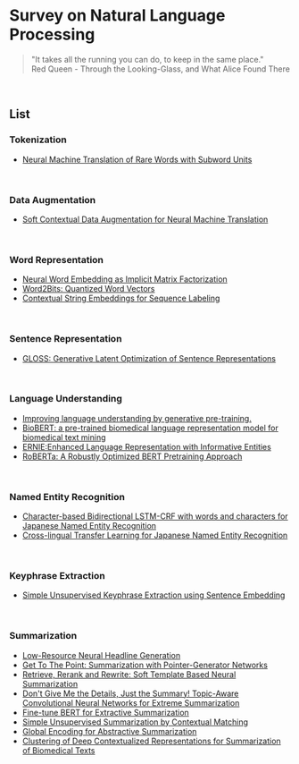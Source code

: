 # Survey on Natural Language Processing

> "It takes all the running you can do, to keep in the same place." <br>
> Red Queen - Through the Looking-Glass, and What Alice Found There
<br>

## List

### Tokenization

- [Neural Machine Translation of Rare Words with Subword Units](https://github.com/maru0kun/survey-nlp/blob/master/docs/wordpiece.md)
<br>


### Data Augmentation

- [Soft Contextual Data Augmentation for Neural Machine Translation](https://github.com/maru0kun/survey-nlp/blob/master/docs/Soft_Contextual_Data_Augmentation_for_Neural_Machine_Translation.md)
<br>


### Word Representation

- [Neural Word Embedding as Implicit Matrix Factorization](https://github.com/maru0kun/survey-nlp/blob/master/docs/SPPMI-SVD.md)
- [Word2Bits: Quantized Word Vectors](https://github.com/maru0kun/survey-nlp/blob/master/docs/word2bits.md)
- [Contextual String Embeddings for Sequence Labeling](https://github.com/maru0kun/survey-nlp/blob/master/docs/Contextual_String_Embeddings.md)
<br>


### Sentence Representation

- [GLOSS: Generative Latent Optimization of Sentence Representations](https://github.com/maru0kun/survey-nlp/blob/master/docs/GLOSS.md)
<br>


### Language Understanding

- [Improving language understanding by generative pre-training.](https://github.com/maru0kun/survey-nlp/blob/master/docs/GPT.md)
- [BioBERT: a pre-trained biomedical language representation model for biomedical text mining](https://github.com/maru0kun/survey-nlp/blob/master/docs/BioBERT.md)
- [ERNIE:Enhanced Language Representation with Informative Entities](https://github.com/maru0kun/survey-nlp/blob/master/docs/ERNIE.md)
- [RoBERTa: A Robustly Optimized BERT Pretraining Approach](https://github.com/maru0kun/survey-nlp/blob/master/docs/RoBERTa.md)
<br>

### Named Entity Recognition
- [Character-based Bidirectional LSTM-CRF with words and characters for Japanese Named Entity Recognition](https://github.com/maru0kun/survey-nlp/blob/master/docs/char-bilstm-crf.md)
- [Cross-lingual Transfer Learning for Japanese Named Entity Recognition](https://github.com/maru0kun/survey-nlp/blob/master/docs/Cross-lingual_Transfer_Learning_for_Japanese_Named_Entity_Recognition.md)
<br>


### Keyphrase Extraction

- [Simple Unsupervised Keyphrase Extraction using Sentence Embedding](https://github.com/maru0kun/survey-nlp/blob/master/docs/Embedrankpp.md)
<br>

### Summarization

- [Low-Resource Neural Headline Generation](https://github.com/maru0kun/survey-nlp/blob/master/docs/Low-Resource_Neural_Headline_Generation.md)
- [Get To The Point: Summarization with Pointer-Generator Networks](https://github.com/maru0kun/survey-nlp/blob/master/docs/PGEN.md)
- [Retrieve, Rerank and Rewrite: Soft Template Based Neural Summarization](https://github.com/maru0kun/survey-nlp/blob/master/docs/Re3sum.md)
- [Don't Give Me the Details, Just the Summary! Topic-Aware Convolutional Neural Networks for Extreme Summarization](https://github.com/maru0kun/survey-nlp/blob/master/docs/Dont_Give_Me_the_Details_Just_the_Summary.md)
- [Fine-tune BERT for Extractive Summarization](https://github.com/maru0kun/survey-nlp/blob/master/docs/BERTSUM.md)
- [Simple Unsupervised Summarization by Contextual Matching](https://github.com/maru0kun/survey-nlp/blob/master/docs/Simple_Unsupervised_Summarization_by_Contextual_Matching.md)
- [Global Encoding for Abstractive Summarization](https://github.com/maru0kun/survey-nlp/blob/master/docs/Global_Encoding_for_Abstractive_Summarization.md)
- [Clustering of Deep Contextualized Representations for Summarization of Biomedical Texts](https://github.com/maru0kun/survey-nlp/blob/master/docs/biotextsum.md)
<br>

